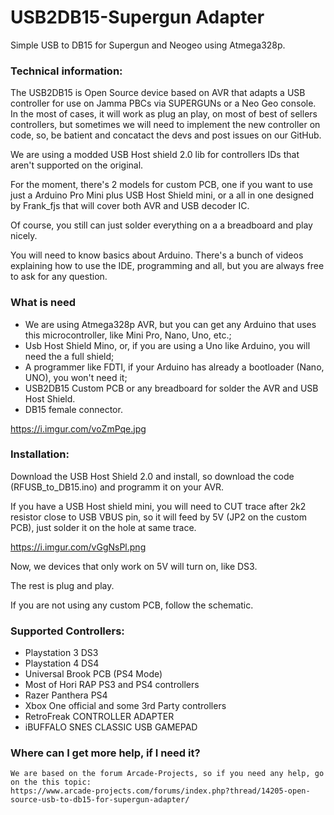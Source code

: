 # USB2DB15-Supergun Adapter


Simple USB to DB15 for Supergun and Neogeo using Atmega328p.



### Technical information:

The USB2DB15 is Open Source device based on AVR that adapts a USB controller for use on Jamma PBCs via SUPERGUNs or a Neo Geo console.
In the most of cases, it will work as plug an play, on most of best of sellers controllers, but sometimes we will need to implement the new controller on code, so, be batient and concatact the devs and post issues on our GitHub. 

We are using a modded USB Host shield 2.0 lib for controllers IDs that aren't supported on the original. 

For the moment, there's 2 models for custom PCB, one if you want to use just a Arduino Pro Mini plus USB Host Shield mini, or a all in one designed by Frank_fjs that will cover both AVR and USB decoder IC. 

Of course, you still can just solder everything on a a breadboard and play nicely. 

You will need to know basics about Arduino. There's a bunch of videos explaining how to use the IDE, programming and all, but you are always free to ask for any question.

### What is need


- We are using Atmega328p AVR, but you can get any Arduino that uses this microcontroller, like Mini Pro, Nano, Uno, etc.; 
- Usb Host Shield Mino, or, if you are using a Uno like Arduino, you will need the a full shield; 
- A programmer like FDTI, if your Arduino has already a bootloader (Nano, UNO), you won't need it; 
- USB2DB15 Custom PCB or any breadboard for solder the AVR and USB Host Shield.
- DB15 female connector.



https://i.imgur.com/voZmPqe.jpg








### Installation:

Download the USB Host Shield 2.0 and install, so download the code (RFUSB_to_DB15.ino) and programm it on your AVR.  

If you have a USB Host shield mini, you will need to CUT trace after 2k2 resistor close to USB VBUS pin, so it will feed by 5V (JP2 on the custom PCB), just solder it on the hole at same trace. 

https://i.imgur.com/vGgNsPl.png

Now, we devices that only work on 5V will turn on, like DS3.


The rest is plug and play. 

If you are not using any custom PCB, follow the schematic.


### Supported Controllers:    

- Playstation 3 DS3
- Playstation 4 DS4
- Universal Brook PCB (PS4 Mode)
- Most of Hori RAP PS3 and PS4 controllers	
- Razer Panthera PS4
- Xbox One official and some 3rd Party controllers
- RetroFreak CONTROLLER ADAPTER
- iBUFFALO SNES CLASSIC USB GAMEPAD





### Where can I get more help, if I need it?


	We are based on the forum Arcade-Projects, so if you need any help, go on the this topic:
	https://www.arcade-projects.com/forums/index.php?thread/14205-open-source-usb-to-db15-for-supergun-adapter/





